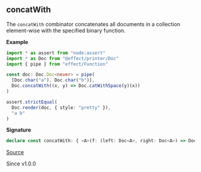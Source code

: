 ## concatWith

The `concatWith` combinator concatenates all documents in a collection
element-wise with the specified binary function.

**Example**

```ts
import * as assert from "node:assert"
import * as Doc from "@effect/printer/Doc"
import { pipe } from "effect/Function"

const doc: Doc.Doc<never> = pipe(
  [Doc.char("a"), Doc.char("b")],
  Doc.concatWith((x, y) => Doc.catWithSpace(y)(x))
)

assert.strictEqual(
  Doc.render(doc, { style: "pretty" }),
  "a b"
)
```

**Signature**

```ts
declare const concatWith: { <A>(f: (left: Doc<A>, right: Doc<A>) => Doc<A>): (docs: Iterable<Doc<A>>) => Doc<A>; <A>(docs: Iterable<Doc<A>>, f: (left: Doc<A>, right: Doc<A>) => Doc<A>): Doc<A>; }
```

[Source](https://github.com/Effect-TS/effect/tree/main/packages/printer/src/Doc.ts#L1120)

Since v1.0.0